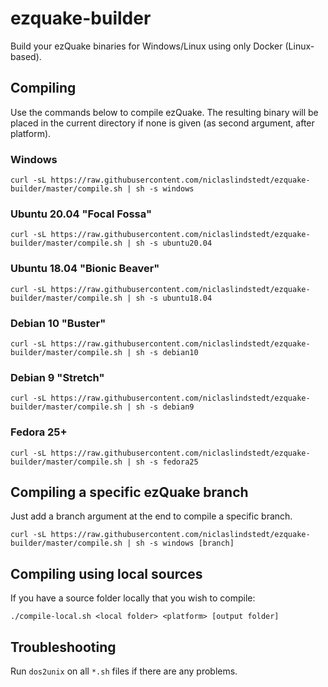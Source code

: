 # ezquake-builder

Build your ezQuake binaries for Windows/Linux using only Docker (Linux-based).

## Compiling

Use the commands below to compile ezQuake. The resulting binary will be placed in the current directory if none is given (as second argument, after platform).

### Windows

```
curl -sL https://raw.githubusercontent.com/niclaslindstedt/ezquake-builder/master/compile.sh | sh -s windows
```

### Ubuntu 20.04 "Focal Fossa"

```
curl -sL https://raw.githubusercontent.com/niclaslindstedt/ezquake-builder/master/compile.sh | sh -s ubuntu20.04
```

### Ubuntu 18.04 "Bionic Beaver"

```
curl -sL https://raw.githubusercontent.com/niclaslindstedt/ezquake-builder/master/compile.sh | sh -s ubuntu18.04
```

### Debian 10 "Buster"

```
curl -sL https://raw.githubusercontent.com/niclaslindstedt/ezquake-builder/master/compile.sh | sh -s debian10
```

### Debian 9 "Stretch"

```
curl -sL https://raw.githubusercontent.com/niclaslindstedt/ezquake-builder/master/compile.sh | sh -s debian9
```

### Fedora 25+

```
curl -sL https://raw.githubusercontent.com/niclaslindstedt/ezquake-builder/master/compile.sh | sh -s fedora25
```

## Compiling a specific ezQuake branch

Just add a branch argument at the end to compile a specific branch.

```
curl -sL https://raw.githubusercontent.com/niclaslindstedt/ezquake-builder/master/compile.sh | sh -s windows [branch]
```

## Compiling using local sources

If you have a source folder locally that you wish to compile:

```
./compile-local.sh <local folder> <platform> [output folder]
```

## Troubleshooting

Run `dos2unix` on all `*.sh` files if there are any problems.
